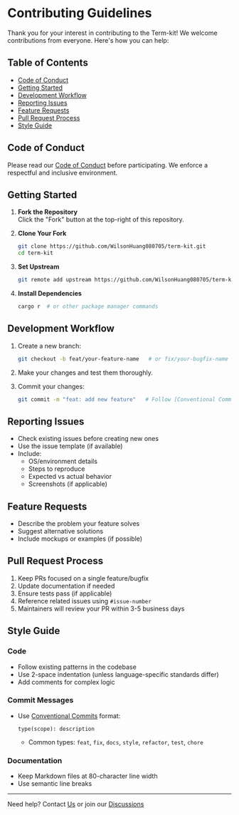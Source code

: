 # Contributing Guidelines

Thank you for your interest in contributing to the Term-kit! We welcome contributions from everyone. Here's how you can help:

## Table of Contents
- [Code of Conduct](#code-of-conduct)
- [Getting Started](#getting-started)
- [Development Workflow](#development-workflow)
- [Reporting Issues](#reporting-issues)
- [Feature Requests](#feature-requests)
- [Pull Request Process](#pull-request-process)
- [Style Guide](#style-guide)

## Code of Conduct
Please read our [Code of Conduct](CODE_OF_CONDUCT.md) before participating. We enforce a respectful and inclusive environment.

## Getting Started
1. **Fork the Repository**  
   Click the "Fork" button at the top-right of this repository.

2. **Clone Your Fork**  
   ```bash
   git clone https://github.com/WilsonHuang080705/term-kit.git
   cd term-kit
   ```

3. **Set Upstream**  
   ```bash
   git remote add upstream https://github.com/WilsonHuang080705/term-kit.git
   ```

4. **Install Dependencies**  
   ```bash
   cargo r  # or other package manager commands
   ```

## Development Workflow
1. Create a new branch:  
   ```bash
   git checkout -b feat/your-feature-name   # or fix/your-bugfix-name
   ```

2. Make your changes and test them thoroughly.

3. Commit your changes:  
   ```bash
   git commit -m "feat: add new feature"   # Follow [Conventional Commits](https://www.conventionalcommits.org)
   ```

## Reporting Issues
- Check existing issues before creating new ones
- Use the issue template (if available)
- Include:
  - OS/environment details
  - Steps to reproduce
  - Expected vs actual behavior
  - Screenshots (if applicable)

## Feature Requests
- Describe the problem your feature solves
- Suggest alternative solutions
- Include mockups or examples (if possible)

## Pull Request Process
1. Keep PRs focused on a single feature/bugfix
2. Update documentation if needed
3. Ensure tests pass (if applicable)
4. Reference related issues using `#issue-number`
5. Maintainers will review your PR within 3-5 business days

## Style Guide
### Code
- Follow existing patterns in the codebase
- Use 2-space indentation (unless language-specific standards differ)
- Add comments for complex logic

### Commit Messages
- Use [Conventional Commits](https://www.conventionalcommits.org) format:
  ```
  type(scope): description
  ```
  - Common types: `feat`, `fix`, `docs`, `style`, `refactor`, `test`, `chore`

### Documentation
- Keep Markdown files at 80-character line width
- Use semantic line breaks

---

Need help? Contact [Us](mailto:weiminghuang348@gmail.com) or join our [Discussions](https://t.me/MatrixHuangShare)

